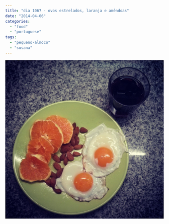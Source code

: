 ```yaml
---
title: "dia 1067 - ovos estrelados, laranja e amêndoas"
date: "2014-04-06"
categories: 
  - "food"
  - "portuguese"
tags: 
  - "pequeno-almoco"
  - "susana"
---
```


[![](images/IMG_20140406_061453.jpg)](http://2.bp.blogspot.com/-sgTKJQNVQSI/U0JlGvuYQ8I/AAAAAAAANoM/Bj839yCuRgU/s3200/IMG_20140406_061453.jpg)

